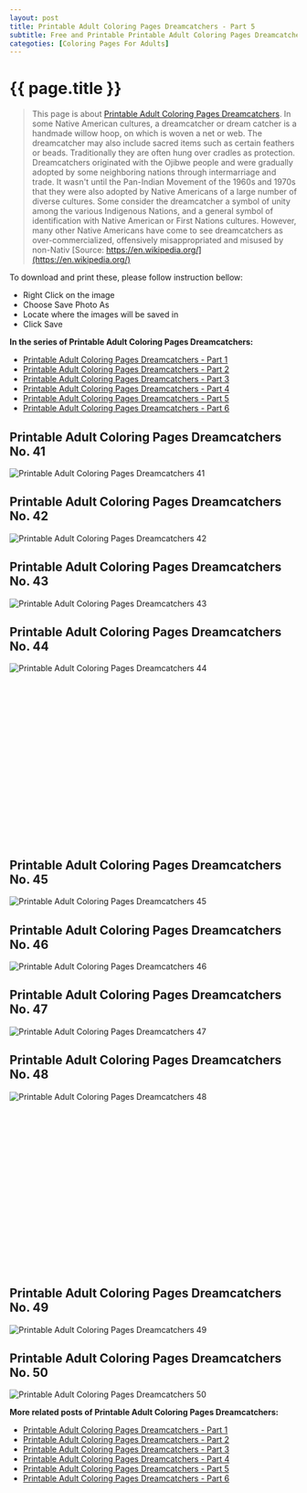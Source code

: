 ```yaml
---
layout: post
title: Printable Adult Coloring Pages Dreamcatchers - Part 5
subtitle: Free and Printable Printable Adult Coloring Pages Dreamcatchers - Part 5
categoties: [Coloring Pages For Adults]
---
```

{{ page.title }}
================
> This page is about [Printable Adult Coloring Pages Dreamcatchers](https://freecoloringpages.github.io/). In some Native American cultures, a dreamcatcher or dream catcher is a handmade willow hoop, on which is woven a net or web. The dreamcatcher may also include sacred items such as certain feathers or beads. Traditionally they are often hung over cradles as protection. Dreamcatchers originated with the Ojibwe people and were gradually adopted by some neighboring nations through intermarriage and trade. It wasn't until the Pan-Indian Movement of the 1960s and 1970s that they were also adopted by Native Americans of a large number of diverse cultures. Some consider the dreamcatcher a symbol of unity among the various Indigenous Nations, and a general symbol of identification with Native American or First Nations cultures. However, many other Native Americans have come to see dreamcatchers as over-commercialized, offensively misappropriated and misused by non-Nativ [Source: https://en.wikipedia.org/](https://en.wikipedia.org/)

To download and print these, please follow instruction bellow:
* Right Click on the image 
* Choose Save Photo As 
* Locate where the images will be saved in 
* Click Save

**In the series of Printable Adult Coloring Pages Dreamcatchers:**

* [Printable Adult Coloring Pages Dreamcatchers - Part 1](https://freecoloringpages.github.io/2017/12/01/Printable-Adult-Coloring-Pages-Dreamcatchers-part-1.html)
* [Printable Adult Coloring Pages Dreamcatchers - Part 2](https://freecoloringpages.github.io/2017/12/01/Printable-Adult-Coloring-Pages-Dreamcatchers-part-2.html)
* [Printable Adult Coloring Pages Dreamcatchers - Part 3](https://freecoloringpages.github.io/2017/12/01/Printable-Adult-Coloring-Pages-Dreamcatchers-part-3.html)
* [Printable Adult Coloring Pages Dreamcatchers - Part 4](https://freecoloringpages.github.io/2017/12/01/Printable-Adult-Coloring-Pages-Dreamcatchers-part-4.html)
* [Printable Adult Coloring Pages Dreamcatchers - Part 5](https://freecoloringpages.github.io/2017/12/01/Printable-Adult-Coloring-Pages-Dreamcatchers-part-5.html)
* [Printable Adult Coloring Pages Dreamcatchers - Part 6](https://freecoloringpages.github.io/2017/12/01/Printable-Adult-Coloring-Pages-Dreamcatchers-part-6.html)

## Printable Adult Coloring Pages Dreamcatchers No. 41
![Printable Adult Coloring Pages Dreamcatchers 41](https://freecoloringpages.github.io/img2/Printable-Adult-Coloring-Pages-Dreamcatchers%20(41).jpg "Printable Adult Coloring Pages Dreamcatchers 41")

## Printable Adult Coloring Pages Dreamcatchers No. 42
![Printable Adult Coloring Pages Dreamcatchers 42](https://freecoloringpages.github.io/img2/Printable-Adult-Coloring-Pages-Dreamcatchers%20(42).jpg "Printable Adult Coloring Pages Dreamcatchers 42")

## Printable Adult Coloring Pages Dreamcatchers No. 43
![Printable Adult Coloring Pages Dreamcatchers 43](https://freecoloringpages.github.io/img2/Printable-Adult-Coloring-Pages-Dreamcatchers%20(43).jpg "Printable Adult Coloring Pages Dreamcatchers 43")

## Printable Adult Coloring Pages Dreamcatchers No. 44
![Printable Adult Coloring Pages Dreamcatchers 44](https://freecoloringpages.github.io/img2/Printable-Adult-Coloring-Pages-Dreamcatchers%20(44).jpg "Printable Adult Coloring Pages Dreamcatchers 44")

<script async src="//pagead2.googlesyndication.com/pagead/js/adsbygoogle.js"></script><!-- Texxtonly --><ins class="adsbygoogle" style="display:inline-block;width:336px;height:280px" data-ad-client="ca-pub-6753140515841889" data-ad-slot="3207852233"></ins><script>(adsbygoogle = window.adsbygoogle || []).push({}); </script>

## Printable Adult Coloring Pages Dreamcatchers No. 45
![Printable Adult Coloring Pages Dreamcatchers 45](https://freecoloringpages.github.io/img2/Printable-Adult-Coloring-Pages-Dreamcatchers%20(45).jpg "Printable Adult Coloring Pages Dreamcatchers 45")

## Printable Adult Coloring Pages Dreamcatchers No. 46
![Printable Adult Coloring Pages Dreamcatchers 46](https://freecoloringpages.github.io/img2/Printable-Adult-Coloring-Pages-Dreamcatchers%20(46).jpg "Printable Adult Coloring Pages Dreamcatchers 46")

## Printable Adult Coloring Pages Dreamcatchers No. 47
![Printable Adult Coloring Pages Dreamcatchers 47](https://freecoloringpages.github.io/img2/Printable-Adult-Coloring-Pages-Dreamcatchers%20(47).jpg "Printable Adult Coloring Pages Dreamcatchers 47")

## Printable Adult Coloring Pages Dreamcatchers No. 48
![Printable Adult Coloring Pages Dreamcatchers 48](https://freecoloringpages.github.io/img2/Printable-Adult-Coloring-Pages-Dreamcatchers%20(48).jpg "Printable Adult Coloring Pages Dreamcatchers 48")

<script async src="//pagead2.googlesyndication.com/pagead/js/adsbygoogle.js"></script><!-- Texxtonly --><ins class="adsbygoogle" style="display:inline-block;width:336px;height:280px" data-ad-client="ca-pub-6753140515841889" data-ad-slot="3207852233"></ins><script>(adsbygoogle = window.adsbygoogle || []).push({}); </script>

## Printable Adult Coloring Pages Dreamcatchers No. 49
![Printable Adult Coloring Pages Dreamcatchers 49](https://freecoloringpages.github.io/img2/Printable-Adult-Coloring-Pages-Dreamcatchers%20(49).jpg "Printable Adult Coloring Pages Dreamcatchers 49")

## Printable Adult Coloring Pages Dreamcatchers No. 50
![Printable Adult Coloring Pages Dreamcatchers 50](https://freecoloringpages.github.io/img2/Printable-Adult-Coloring-Pages-Dreamcatchers%20(50).jpg "Printable Adult Coloring Pages Dreamcatchers 50")

**More related posts of Printable Adult Coloring Pages Dreamcatchers:**

* [Printable Adult Coloring Pages Dreamcatchers - Part 1](https://freecoloringpages.github.io/2017/12/01/Printable-Adult-Coloring-Pages-Dreamcatchers-part-1.html)
* [Printable Adult Coloring Pages Dreamcatchers - Part 2](https://freecoloringpages.github.io/2017/12/01/Printable-Adult-Coloring-Pages-Dreamcatchers-part-2.html)
* [Printable Adult Coloring Pages Dreamcatchers - Part 3](https://freecoloringpages.github.io/2017/12/01/Printable-Adult-Coloring-Pages-Dreamcatchers-part-3.html)
* [Printable Adult Coloring Pages Dreamcatchers - Part 4](https://freecoloringpages.github.io/2017/12/01/Printable-Adult-Coloring-Pages-Dreamcatchers-part-4.html)
* [Printable Adult Coloring Pages Dreamcatchers - Part 5](https://freecoloringpages.github.io/2017/12/01/Printable-Adult-Coloring-Pages-Dreamcatchers-part-5.html)
* [Printable Adult Coloring Pages Dreamcatchers - Part 6](https://freecoloringpages.github.io/2017/12/01/Printable-Adult-Coloring-Pages-Dreamcatchers-part-6.html)

